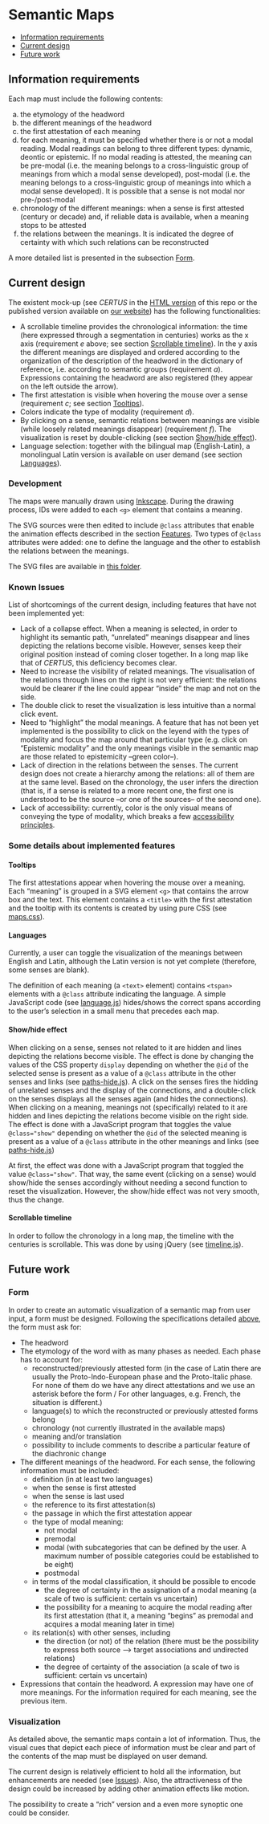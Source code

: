 # Semantic Maps
- [Information requirements](#information-requirements)
- [Current design](#current-design)
- [Future work](#future-work)

## Information requirements 
Each map must include the following contents:
<ol type="a">
<li>the etymology of the headword</li>
  <li>the different meanings of the headword</li>
  <li>the first attestation of each meaning</li>
  <li>for each meaning, it must be specified whether there is or not a modal reading. Modal readings can belong to three different types: dynamic, deontic or epistemic. If no modal reading is attested, the meaning can be pre-modal (i.e. the meaning belongs to a cross-linguistic group of meanings from which a modal sense developed), post-modal (i.e. the meaning belongs to a cross-linguistic group of meanings into which a modal sense developed). It is possible that a sense is not modal nor pre-/post-modal</li>
  <li>chronology of the different meanings: when a sense is first attested (century or decade) and, if reliable data is available, when a meaning stops to be attested</li>
  <li>the relations between the meanings. It is indicated the degree of certainty with which such relations can be reconstructed</li>
</ol>

A more detailed list is presented in the subsection [Form](#form).

## Current design
The existent mock-up (see _CERTUS_ in the [HTML version](https://github.com/WoPoss/semantic_maps/blob/master/drawn-maps/semantic-modal-maps.html) of this repo or the published version available on [our website](http://woposs.unil.ch/certus.php)) has the following functionalities:
- A scrollable timeline provides the chronological information: the time (here expressed through a segmentation in centuries) works as the x axis (requirement _e_ above; see section [Scrollable timeline](#scrollable-timeline)). In the y axis the different meanings are displayed and ordered according to the organization of the description of the headword in the dictionary of reference, i.e. according to semantic groups (requirement _a_). Expressions containing the headword are also registered (they appear on the left outside the arrow).
- The first attestation is visible when hovering the mouse over a sense (requirement _c_; see section [Tooltips](#tooltips)).
- Colors indicate the type of modality (requirement _d_).
- By clicking on a sense, semantic relations between meanings are visible (while loosely related meanings disappear) (requirement _f_). The visualization is reset by double-clicking (see section [Show/hide effect](#show/hide-effect)).
- Language selection: together with the bilingual map (English-Latin), a monolingual Latin version is available on user demand (see section [Languages](#languages)).

### Development
The maps were manually drawn using [Inkscape](https://inkscape.org/). During the drawing process, IDs were added to each `<g>` element that contains a meaning.

The SVG sources were then edited to include `@class` attributes that enable the animation effects described in the section [Features](#some-details-about-implemented-features). Two types of `@class` attributes were added: one to define the language and the other to establish the relations between the meanings.

The SVG files are available in [this folder](https://github.com/WoPoss/semantic_maps/tree/master/drawn-maps/svg).

### Known Issues
List of shortcomings of the current design, including features that have not been implemented yet:
- Lack of a collapse effect. When a meaning is selected, in order to highlight its semantic path, “unrelated” meanings disappear and lines depicting the relations become visible. However, senses keep their original position instead of coming closer together. In a long map like that of _CERTUS_, this deficiency becomes clear.
- Need to increase the visibility of related meanings. The visualisation of the relations through lines on the right is not very efficient: the relations would be clearer if the line could appear “inside” the map and not on the side. 
- The double click to reset the visualization is less intuitive than a normal click event.
- Need to “highlight” the modal meanings. A feature that has not been yet implemented is the possibility to click on the leyend with the types of modality and focus the map around that particular type (e.g. click on “Epistemic modality” and the only meanings visible in the semantic map are those related to epistemicity –green color–).
- Lack of direction in the relations between the senses. The current design does not create a hierarchy among the relations: all of them are at the same level. Based on the chronology, the user infers the direction (that is, if a sense is related to a more recent one, the first one is understood to be the source –or one of the sources– of the second one).
- Lack of accessibility: currently, color is the only visual means of conveying the type of modality, which breaks a few [accessibility principles](https://www.w3.org/WAI/fundamentals/accessibility-principles/).

### Some details about implemented features

#### Tooltips
The first attestations appear when hovering the mouse over a meaning. Each “meaning” is grouped in a SVG element `<g>` that contains the arrow box and the text. This element contains a `<title>` with the first attestation and the tooltip with its contents is created by using pure CSS (see [maps.css](https://github.com/WoPoss/semantic_maps/blob/master/drawn-maps/css/maps.css)).

#### Languages
Currently, a user can toggle the visualization of the meanings between English and Latin, although the Latin version is not yet complete (therefore, some senses are blank).

The definition of each meaning (a `<text>` element) contains `<tspan>` elements with a `@class` attribute indicating the language. A simple JavaScript code (see [language.js](https://github.com/WoPoss/semantic_maps/blob/master/drawn-maps/js/language.js)) hides/shows the correct spans according to the user’s selection in a small menu that precedes each map.

#### Show/hide effect
When clicking on a sense, senses not related to it are hidden and lines depicting the relations become visible. The effect is done by changing the values of the CSS property `display` depending on whether the `@id` of the selected sense is present as a value of a `@class` attribute in the other senses and links (see [paths-hide.js](https://github.com/WoPoss/semantic_maps/blob/master/drawn-maps/js/paths-hide.js)). A click on the senses fires the hidding of unrelated senses and the display of the connections, and a double-click on the senses displays all the senses again (and hides the connections).
When clicking on a meaning, meanings not (specifically) related to it are hidden and lines depicting the relations become visible on the right side. The effect is done with a JavaScript program that toggles the value `@class="show"` depending on whether the `@id` of the selected meaning is present as a value of a `@class` attribute in the other meanings and links (see [paths-hide.js](https://github.com/WoPoss/semantic_maps/blob/master/drawn-maps/js/paths-hide.js))

At first, the effect was done with a JavaScript program that toggled the value `@class="show"`. That way, the same event (clicking on a sense) would show/hide the senses accordingly without needing a second function to reset the visualization. However, the show/hide effect was not very smooth, thus the change.

#### Scrollable timeline
In order to follow the chronology in a long map, the timeline with the centuries is scrollable. This was done by using jQuery (see [timeline.js](https://github.com/WoPoss/semantic_maps/blob/master/drawn-maps/js/timeline.js)).

## Future work
### Form
In order to create an automatic visualization of a semantic map from user input, a form must be designed. Following the specifications detailed [above](#information-requirements), the form must ask for:
- The headword
- The etymology of the word with as many phases as needed. Each phase has to account for:
    - reconstructed/previously attested form (in the case of Latin there are usually the Proto-Indo-European phase and the Proto-Italic phase. For none of them do we have any direct attestations and we use an asterisk before the form / For other languages, e.g. French, the situation is different.)
    - language(s) to which the reconstructed or previously attested forms belong 
    - chronology (not currently illustrated in the available maps)
    - meaning and/or translation
    - possibility to include comments to describe a particular feature of the diachronic change
- The different meanings of the headword. For each sense, the following information must be included:
    - definition (in at least two languages)
    - when the sense is first attested
    - when the sense is last used
    - the reference to its first attestation(s)
    - the passage in which the first attestation appear
    - the type of modal meaning:
        - not modal
        - premodal
        - modal (with subcategories that can be defined by the user. A maximum number of possible categories could be established to be eight)
        - postmodal
    - in terms of the modal classification, it should be possible to encode 
        - the degree of certainty in the assignation of a modal meaning (a scale of two is sufficient: certain vs uncertain)
        - the possibility for a meaning to acquire the modal reading after its first attestation (that it, a meaning “begins” as premodal and acquires a modal meaning later in time)
    - its relation(s) with other senses, including 
        - the direction (or not) of the relation (there must be the possibility to express both source --> target associations and undirected relations)
        - the degree of certainty of the association (a scale of two is sufficient: certain vs uncertain)
- Expressions that contain the headword. A expression may have one of more meanings. For the information required for each meaning, see the previous item.

### Visualization
As detailed above, the semantic maps contain a lot of information. Thus, the visual cues that depict each piece of information must be clear and part of the contents of the map must be displayed on user demand.

The current design is relatively efficient to hold all the information, but enhancements are needed (see [Issues](#issues)). Also, the attractiveness of the design could be increased by adding other animation effects like motion.

The possibility to create a “rich” version and a even more synoptic one could be consider.



